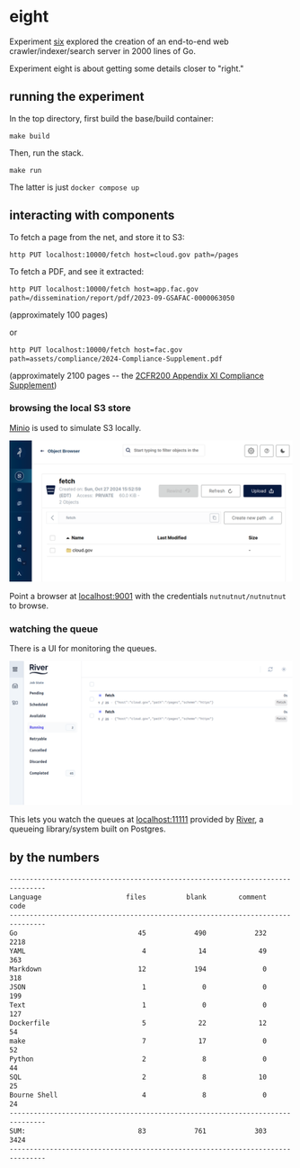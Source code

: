 # eight

Experiment [six](https://github.com/jadudm/six) explored the creation of an end-to-end web crawler/indexer/search server in 2000 lines of Go.

Experiment eight is about getting some details closer to "right."

## running the experiment

In the top directory, first build the base/build container:

```
make build
```

Then, run the stack.

```
make run
```

The latter is just `docker compose up`

## interacting with components

To fetch a page from the net, and store it to S3:

```
http PUT localhost:10000/fetch host=cloud.gov path=/pages
```

To fetch a PDF, and see it extracted:

```
http PUT localhost:10000/fetch host=app.fac.gov path=/dissemination/report/pdf/2023-09-GSAFAC-0000063050
```

(approximately 100 pages)

or

```
http PUT localhost:10000/fetch host=fac.gov path=assets/compliance/2024-Compliance-Supplement.pdf
```

(approximately 2100 pages -- the [2CFR200 Appendix XI Compliance Supplement](https://www.fac.gov/assets/compliance/2024-Compliance-Supplement.pdf))

### browsing the local S3 store

[Minio](https://min.io) is used to simulate S3 locally. 

![alt text](docs/images/minio.png)

Point a browser at [localhost:9001](http://localhost:9001) with the credentials `nutnutnut/nutnutnut` to browse.

### watching the queue

There is a UI for monitoring the queues.

![alt text](docs/images/riverui.png)

This lets you watch the queues at [localhost:11111](http://localhost:11111) provided by [River](https://riverqueue.com/), a queueing library/system built on Postgres. 


## by the numbers

```
-------------------------------------------------------------------------------
Language                     files          blank        comment           code
-------------------------------------------------------------------------------
Go                              45            490            232           2218
YAML                             4             14             49            363
Markdown                        12            194              0            318
JSON                             1              0              0            199
Text                             1              0              0            127
Dockerfile                       5             22             12             54
make                             7             17              0             52
Python                           2              8              0             44
SQL                              2              8             10             25
Bourne Shell                     4              8              0             24
-------------------------------------------------------------------------------
SUM:                            83            761            303           3424
-------------------------------------------------------------------------------
```